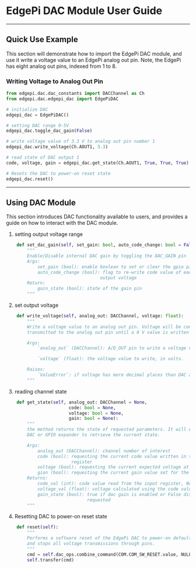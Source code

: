 # EdgePi DAC Module User Guide
___
## Quick Use Example

This section will demonstrate how to import the EdgePi DAC module, and use it write a voltage value to an EdgePi analog out pin.
Note, the EdgePi has eight analog out pins, indexed from 1 to 8.

### Writing Voltage to Analog Out Pin
```python
from edgepi.dac.dac_constants import DACChannel as Ch
from edgepi.dac.edgepi_dac import EdgePiDAC

# initialize DAC
edgepi_dac = EdgePiDAC()

# setting DAC range 0-5V
edgepi_dac.toggle_dac_gain(False)

# write voltage value of 3.3 V to analog out pin number 1
edgepi_dac.write_voltage(Ch.AOUT1, 3.3)

# read state of DAC output 1
code, voltage, gain = edgepi_dac.get_state(Ch.AOUT1, True, True, True)

# Resets the DAC to power-on reset state
edgepi_dac.reset()
```
---
## Using DAC Module
This section introduces DAC functionality available to users, and provides a guide on how to interact with the DAC module.

1. setting output voltage range

```python
    def set_dac_gain(self, set_gain: bool, auto_code_change: bool = False):
        """
        Enable/Disable internal DAC gain by toggling the DAC_GAIN pin
        Args:
            set_gain (bool): enable boolean to set or clear the gpio pin
            auto_code_change (bool): flag to re-write code value of each channel to keep the same
                                    output voltage
        Return:
            gain_state (bool): state of the gain pin
        """
```

2. set output voltage

```python
    def write_voltage(self, analog_out: DACChannel, voltage: float):
        """
        Write a voltage value to an analog out pin. Voltage will be continuously
        transmitted to the analog out pin until a 0 V value is written to it.

        Args:
            `analog_out` (DACChannel): A/D_OUT pin to write a voltage value to.

            `voltage` (float): the voltage value to write, in volts.

        Raises:
            `ValueError`: if voltage has more decimal places than DAC accuracy limit
        """
```

3. reading channel state 

```python
    def get_state(self, analog_out: DACChannel = None,
                        code: bool = None,
                        voltage: bool = None,
                        gain: bool = None):
        """
        the method returns the state of requested parameters. It will either read the register of
        DAC or GPIO expander to retrieve the current state.

        Args:
            analog_out (DACChannel): channel number of interest
            code (bool): requesting the current code value written in the specified channel input
                         register
            voltage (bool): requesting the current expected voltage at the terminal block pin
            gian (bool): requesting the current gain value set for the DAC
        Returns:
            code_val (int): code value read from the input register, None when not requested
            voltage_val (float): voltage calculated using the code value, None when not requested
            gain_state (bool): true if dac gain is enabled or False disabled, None when not
                               requested
        """
```

4. Resetting DAC to power-on reset state

```python
    def reset(self):
        """
        Performs a software reset of the EdgePi DAC to power-on default values,
        and stops all voltage transmissions through pins.
        """
        cmd = self.dac_ops.combine_command(COM.COM_SW_RESET.value, NULL_BITS, SW_RESET)
        self.transfer(cmd)
```
